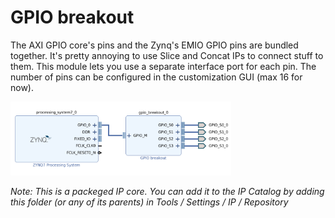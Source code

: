 # GPIO breakout

The AXI GPIO core's pins and the Zynq's EMIO GPIO pins are bundled together. It's pretty annoying to use Slice and Concat IPs to connect stuff to them. This module lets you use a separate interface port for each pin. The number of pins can be configured in the customization GUI (max 16 for now).

<img src="etc/usage_example.png" width="70%">

*Note: This is a packeged IP core. You can add it to the IP Catalog by adding this folder (or any of its parents) in Tools / Settings / IP / Repository*
